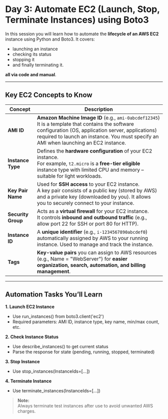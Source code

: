 # Day 3: Automate EC2 (Launch, Stop, Terminate Instances) using Boto3

In this session you will learn how to automate the **lifecycle of an AWS EC2** instance using Python and Boto3. 
It covers: 
-  launching an instance
-  checking its status
-  stopping it
-  and finally terminating it.

 **all via code and manual**.

---

##  Key EC2 Concepts to Know

| **Concept**        | **Description**                                                                                                                                                                                                                                      |
| ------------------ | ---------------------------------------------------------------------------------------------------------------------------------------------------------------------------------------------------------------------------------------------------- |
| **AMI ID**         | **Amazon Machine Image ID** (e.g., `ami-0abcdef12345`) <br> It is a template that contains the software configuration (OS, application server, applications) required to launch an instance. You must specify an AMI when launching an EC2 instance. |
| **Instance Type**  | Defines the **hardware configuration** of your EC2 instance. <br> For example, `t2.micro` is a **free-tier eligible** instance type with limited CPU and memory – suitable for light workloads.                                                      |
| **Key Pair Name**  | Used for **SSH access** to your EC2 instance. <br> A key pair consists of a public key (stored by AWS) and a private key (downloaded by you). It allows you to securely connect to your instance.                                                    |
| **Security Group** | Acts as a **virtual firewall** for your EC2 instance. <br> It controls **inbound and outbound traffic** (e.g., allow port 22 for SSH or port 80 for HTTP).                                                                                           |
| **Instance ID**    | A **unique identifier** (e.g., `i-1234567890abcdef0`) automatically assigned by AWS to your running instance. Used to manage and track the instance.                                                                                                 |
| **Tags**           | **Key-value pairs** you can assign to AWS resources (e.g., Name = "WebServer") for **easier organization, search, automation, and billing management**.                                                                                              |


---

##  Automation Tasks You’ll Learn
**1. Launch EC2 Instance**
- Use run_instances() from boto3.client('ec2')
- Required parameters: AMI ID, instance type, key name, min/max count, etc.

**2. Check Instance Status**
- Use describe_instances() to get current status
- Parse the response for state (pending, running, stopped, terminated)

**3. Stop Instance**
- Use stop_instances(InstanceIds=[...])

**4. Terminate Instance**
- Use terminate_instances(InstanceIds=[...])


> **Note:**  
> Always terminate test instances after use to avoid unwanted AWS charges.

